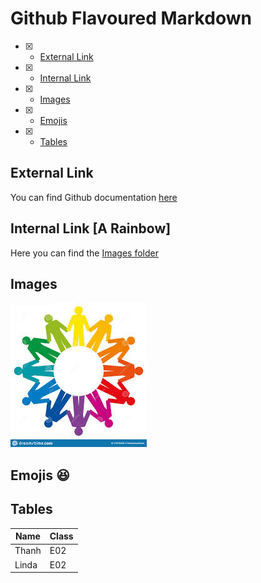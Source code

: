 # Github Flavoured Markdown
- [X] - [External Link](#ex_link)
- [X] - [Internal Link](#in_link)
- [X] - [Images](#image)
- [X] - [Emojis](#emo)
- [X] - [Tables](#table)

<a name="ex_link"></a>
## External Link 
You can find Github documentation [here](https://help.github.com/en)
<a name="in_link"></a>
## Internal Link  [A Rainbow]
Here you can find the [Images folder](/Images/rainbow.md)
<a name="image"></a>
## Images 
![rainbow](/Images/rainbow.jpeg)
<a name="emo"></a>
## Emojis :satisfied:
<a name="table"></a>
## Tables

| Name | Class |
| ----------- | ----------- |
| Thanh | E02 |
| Linda | E02 |
 
